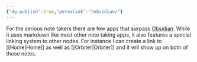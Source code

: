 ```yaml
---
{"dg-publish":true,"permalink":"/obsidian/"}
---
```



For the serious note takers there are few apps that surpass [Obsidian](https://obsidian.md). While it uses markdown like most other note taking apps, it also features a special linking system to other nodes. For instance I can create a link to [[Home\|Home]] as well as [[Orbiter\|Orbiter]] and it will show up on both of those notes. 